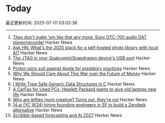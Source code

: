 # Today

最近更新时间: 2025-07-01 03:02:36

--- 
1. [They don't make 'em like that any more: Sony DTC-700 audio DAT player/recorder](https://kevinboone.me/dtc-700.html) Hacker News
2. [Ask HN: What's the 2025 stack for a self-hosted photo library with local AI?](https://news.ycombinator.com/item?id=44426233) Hacker News
3. [The JTAG in your Qualcomm/Snapdragon device's USB port](https://www.linaro.org/blog/hidden-jtag-qualcomm-snapdragon-usb/) Hacker News
4. [Proton joins suit against Apple for predatory practices](https://proton.me/blog/apple-lawsuit) Hacker News
5. [Why We Should Care About This War over the Future of Money](https://gizmodo.com/why-you-should-care-about-this-war-over-the-future-of-money-2000622009) Hacker News
6. [I Write Type Safe Generic Data Structures in C](https://danielchasehooper.com/posts/typechecked-generic-c-data-structures/) Hacker News
7. [A CarFax for Used PCs; Hewlett Packard wants to give old laptops new life](https://spectrum.ieee.org/carmax-used-pcs) Hacker News
8. [Why are lefties more creative? Turns out, they're not](https://phys.org/news/2025-06-lefties-creative-theyre.html) Hacker News
9. [14.ai (YC W24) hiring founding engineers in SF to build a Zendesk alternative](https://14.ai/careers) Hacker News
10. [Scribble-based forecasting and AI 2027](https://dynomight.net/scribbles/) Hacker News
